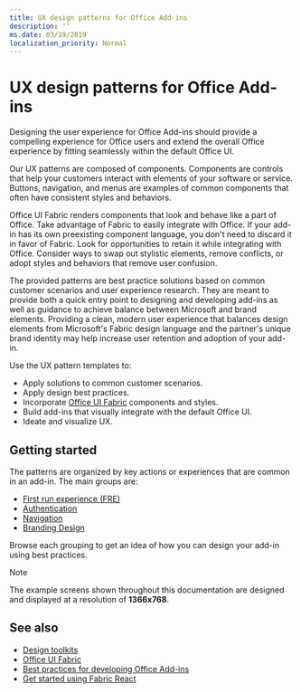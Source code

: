 ```yaml
---
title: UX design patterns for Office Add-ins
description: ''
ms.date: 03/19/2019
localization_priority: Normal
---
```


# UX design patterns for Office Add-ins

Designing the user experience for Office Add-ins should provide a compelling experience for Office users and extend the overall Office experience by fitting seamlessly within the default Office UI.  

Our UX patterns are composed of components. Components are controls that help your customers interact with elements of your software or service. Buttons, navigation, and menus are examples of common components that often have consistent styles and behaviors.

Office UI Fabric renders components that look and behave like a part of Office. Take advantage of Fabric to easily integrate with Office. If your add-in has its own preexisting component language, you don't need to discard it in favor of Fabric. Look for opportunities to retain it while integrating with Office. Consider ways to swap out stylistic elements, remove conflicts, or adopt styles and behaviors that remove user confusion.

The provided patterns are best practice solutions based on common customer scenarios and user experience research. They are meant to provide both a quick entry point to designing and developing add-ins as well as guidance to achieve balance between Microsoft and brand elements. Providing a clean, modern user experience that balances design elements from Microsoft's Fabric design language and the partner's unique brand identity may help increase user retention and adoption of your add-in.

Use the UX pattern templates to:

* Apply solutions to common customer scenarios.
* Apply design best practices.
* Incorporate [Office UI Fabric](https://developer.microsoft.com/fabric#/get-started) components and styles.
* Build add-ins that visually integrate with the default Office UI.
* Ideate and visualize UX.

## Getting started

The patterns are organized by key actions or experiences that are common in an add-in. The main groups are:

* [First run experience (FRE)](../design/first-run-experience-patterns.md)
* [Authentication](../design/authentication-patterns.md)
* [Navigation](../design/navigation-patterns.md)
* [Branding Design](../design/branding-patterns.md)

Browse each grouping to get an idea of how you can design your add-in using best practices.

> [!NOTE]
> The example screens shown throughout this documentation are designed and displayed at a resolution of **1366x768**.

## See also

* [Design toolkits](design-toolkits.md)
* [Office UI Fabric](https://developer.microsoft.com/fabric)
* [Best practices for developing Office Add-ins](/office/dev/add-ins/concepts/add-in-development-best-practices)
* [Get started using Fabric React](/office/dev/add-ins/design/using-office-ui-fabric-react)
